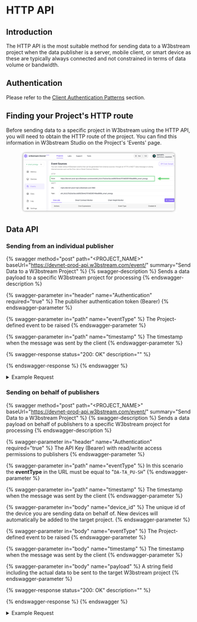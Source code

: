 # HTTP API

## Introduction

The HTTP API is the most suitable method for sending data to a W3bstream project when the data publisher is a server, mobile client, or smart device as these are typically always connected and not constrained in terms of data volume or bandwidth.

## Authentication

Please refer to the [Client Authentication Patterns](../introduction.md#client-authentication-patterns) section.

## Finding your Project's HTTP route

Before sending data to a specific project in W3bstream using the HTTP API, you will need to obtain the HTTP route of the project. You can find this information in W3bstream Studio on the Project's 'Events' page.

<figure><img src="../../.gitbook/assets/image (1).png" alt=""><figcaption></figcaption></figure>

## Data API

### Sending from an individual publisher

{% swagger method="post" path="<PROJECT_NAME>" baseUrl="https://devnet-prod-api.w3bstream.com/event/" summary="Send Data to a W3bstream Project" %}
{% swagger-description %}
Sends a data payload to a specific W3bstream project for processing
{% endswagger-description %}

{% swagger-parameter in="header" name="Authentication" required="true" %}
The publisher authentication token (Bearer)
{% endswagger-parameter %}

{% swagger-parameter in="path" name="eventType" %}
The Project-defined event to be raised
{% endswagger-parameter %}

{% swagger-parameter in="path" name="timestamp" %}
The timestamp when the message was sent by the client
{% endswagger-parameter %}

{% swagger-response status="200: OK" description="" %}

{% endswagger-response %}
{% endswagger %}

<details>

<summary>Example Request</summary>

**URL**

[https://devnet-prod-api.w3bstream.com/event/eth\_0x2c37a2cbcfaccdd0625b4e3151d6260149ee866b\_energy\_sharing](https://devnet-prod-api.w3bstream.com/event/eth\_0x2c37a2cbcfaccdd0625b4e3151d6260149ee866b\_energy\_sharing)

**Header**

```json
{ Authentication: Bearer w3b_MV8 ... I8Jg}
```

**Body**

```json
{ 
    Temperature: 24.3,
    Latitude: 118.65789
    Longitude: 94.223321
}
```

**Response**

```json
{
  "channel": "eth_0x2c37a2cbcfaccdd0625b4e3151d6260149ee866b_energy_sharing",
  "publisherID": "1038110072263586821",
  "publisherKey": "001",
  "eventID": "31fed038-8f10-48d5-958e-f9131754c85b_w3b",
  "timestamp": 1695401468899,
  "results": [
    {
      "appletName": "299519632338498561",
      "instanceID": "299519632338509832",
      "handler": "start",
      "returnValue": null,
      "code": 0
    }
  ]
}
```



</details>

### Sending on behalf of publishers

{% swagger method="post" path="<PROJECT_NAME>" baseUrl="https://devnet-prod-api.w3bstream.com/event/" summary="Send Data to a W3bstream Project" %}
{% swagger-description %}
Sends a data payload on behalf of publishers to a specific W3bstream project for processing
{% endswagger-description %}

{% swagger-parameter in="header" name="Authentication" required="true" %}
The API Key (Bearer) with read/write access permissions to publishers
{% endswagger-parameter %}

{% swagger-parameter in="path" name="eventType" %}
In this scenario the **eventType** in the URL must be equal to "`DA-TA_PU-SH`"
{% endswagger-parameter %}

{% swagger-parameter in="path" name="timestamp" %}
The timestamp when the message was sent by the client
{% endswagger-parameter %}

{% swagger-parameter in="body" name="device_id" %}
The unique id of the device you are sending data on behalf of. New devices will automatically be added to the target project.
{% endswagger-parameter %}

{% swagger-parameter in="body" name="eventType" %}
The Project-defined event to be raised
{% endswagger-parameter %}

{% swagger-parameter in="body" name="timestamp" %}
The timestamp when the message was sent by the client
{% endswagger-parameter %}

{% swagger-parameter in="body" name="payload" %}
A string field including the actual data to be sent to the target W3bstream project
{% endswagger-parameter %}

{% swagger-response status="200: OK" description="" %}

{% endswagger-response %}
{% endswagger %}

<details>

<summary>Example Request</summary>

**URL**

https://devnet-prod-api.w3bstream.com/event/eth\_0x2c37a2cbcfaccdd0625b4e3151d6260149ee866b\_energy\_sharing?eventType=DA-TA\_PU-SH

**Header**

```json
{ Authentication: Bearer w3b_MV8 ... I8Jg}
```

**Body**

```json
[
    { 
        device_id: "UNIQUE_DEVICE_ID"
        Temperature: 24.3,
        Latitude: 118.65789
        Longitude: 94.223321
    },
   { 
        Temperature: 21.3,
        Latitude: 102.12345
        Longitude: 94.223321
    },
]
```

**Response**

```json
{
  "channel": "eth_0x2c37a2cbcfaccdd0625b4e3151d6260149ee866b_energy_sharing",
  "publisherID": "1038110072263586821",
  "publisherKey": "001",
  "eventID": "31fed038-8f10-48d5-958e-f9131754c85b_w3b",
  "timestamp": 1695401468899,
  "results": [
    {
      "appletName": "299519632338498561",
      "instanceID": "299519632338509832",
      "handler": "start",
      "returnValue": null,
      "code": 0
    }
  ]
}
```



</details>
